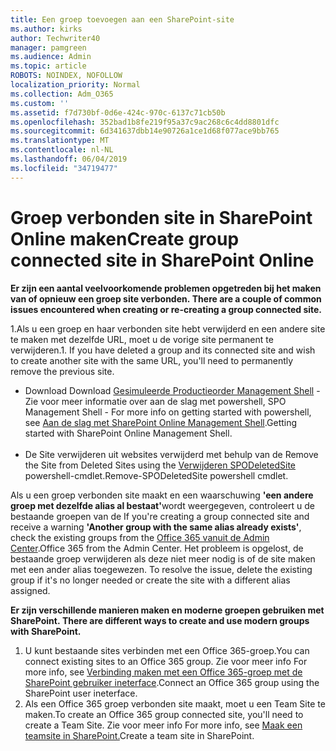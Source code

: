 ```yaml
---
title: Een groep toevoegen aan een SharePoint-site
ms.author: kirks
author: Techwriter40
manager: pamgreen
ms.audience: Admin
ms.topic: article
ROBOTS: NOINDEX, NOFOLLOW
localization_priority: Normal
ms.collection: Adm_O365
ms.custom: ''
ms.assetid: f7d730bf-0d6e-424c-970c-6137c71cb50b
ms.openlocfilehash: 352bad1b8fe219f95a37c9ac268c6c4dd8801dfc
ms.sourcegitcommit: 6d341637dbb14e90726a1ce1d68f077ace9bb765
ms.translationtype: MT
ms.contentlocale: nl-NL
ms.lasthandoff: 06/04/2019
ms.locfileid: "34719477"
---
```

# <a name="create-group-connected-site-in-sharepoint-online"></a><span data-ttu-id="71b39-102">Groep verbonden site in SharePoint Online maken</span><span class="sxs-lookup"><span data-stu-id="71b39-102">Create group connected site in SharePoint Online</span></span>

<p><span data-ttu-id="71b39-103"><strong>Er zijn een aantal veelvoorkomende problemen opgetreden bij het maken van of opnieuw een groep site verbonden.&nbsp;</strong></span><span class="sxs-lookup"><span data-stu-id="71b39-103"><strong>There are a couple of common issues encountered when creating or re-creating a group connected site.&nbsp;</strong></span></span></p>  <p><span data-ttu-id="71b39-104">1.Als u een groep en haar verbonden site hebt verwijderd en een andere site te maken met dezelfde URL, moet u de vorige site permanent te verwijderen.</span><span class="sxs-lookup"><span data-stu-id="71b39-104">1. If you have deleted a group and its connected site and wish to create another site with the same URL, you'll need to permanently remove the previous site.</span></span></p>  <ul>  <li><span data-ttu-id="71b39-105">Download <a title="gesimuleerde Productieorder Management Shell</span><span class="sxs-lookup"><span data-stu-id="71b39-105">Download <a title="SPO Management Shell</span></span>" href="https://support.office.com/en-ie/article/introduction-to-the-sharepoint-online-management-shell-c16941c3-19b4-4710-8056-34c034493429"><span data-ttu-id="71b39-106">Gesimuleerde Productieorder Management Shell</a> - Zie voor meer informatie over aan de slag met powershell, <a title="aan de slag met SharePoint Online Management Shell</span><span class="sxs-lookup"><span data-stu-id="71b39-106">SPO Management Shell</a> - For more info on getting started with powershell, see <a title="Getting started with SharePoint Online Management Shell</span></span>" href="https://docs.microsoft.com/en-us/powershell/module/sharepoint-online/remove-sposite?view=sharepoint-ps"><span data-ttu-id="71b39-107">Aan de slag met SharePoint Online Management Shell</a>.</span><span class="sxs-lookup"><span data-stu-id="71b39-107">Getting started with SharePoint Online Management Shell</a>.</span></span> <br /><br /></li>  <li><span data-ttu-id="71b39-108">De Site verwijderen uit websites verwijderd met behulp van de <a title="verwijderen SPODeletedSite</span><span class="sxs-lookup"><span data-stu-id="71b39-108">Remove the Site from Deleted Sites using the <a title="Remove-SPODeletedSite</span></span>" href="https://docs.microsoft.com/en-us/powershell/module/sharepoint-online/remove-sposite?view=sharepoint-ps"><span data-ttu-id="71b39-109">Verwijderen SPODeletedSite</a> powershell-cmdlet.</span><span class="sxs-lookup"><span data-stu-id="71b39-109">Remove-SPODeletedSite</a> powershell cmdlet.</span></span></li>  </ul>  <p><span data-ttu-id="71b39-110">Als u een groep verbonden site maakt en een waarschuwing <strong>'een andere groep met dezelfde alias al bestaat'</strong>wordt weergegeven, controleert u de bestaande groepen van de <a title="Office 365 vanuit het beheercentrum</span><span class="sxs-lookup"><span data-stu-id="71b39-110">If you're creating a group connected site and receive a warning <strong>'Another group with the same alias already exists'</strong>, check the existing groups from the <a title="Office 365 from the Admin Center</span></span>" href="https://admin.microsoft.com/Adminportal/Home?source=applauncher#/groups"><span data-ttu-id="71b39-111">Office 365 vanuit de Admin Center</a>.</span><span class="sxs-lookup"><span data-stu-id="71b39-111">Office 365 from the Admin Center</a>.</span></span> <span data-ttu-id="71b39-112">Het probleem is opgelost, de bestaande groep verwijderen als deze niet meer nodig is of de site maken met een ander alias toegewezen.&nbsp;</span><span class="sxs-lookup"><span data-stu-id="71b39-112">To resolve the issue, delete the existing group if it's no longer needed or create the site with a different alias assigned.&nbsp;</span></span></p>  <p><span data-ttu-id="71b39-113"><strong>Er zijn verschillende manieren maken en moderne groepen gebruiken met SharePoint.&nbsp;</strong></span><span class="sxs-lookup"><span data-stu-id="71b39-113"><strong>There are different ways to create and use modern groups with SharePoint.&nbsp;</strong></span></span></p>  <ol>  <li><span data-ttu-id="71b39-114">U kunt bestaande sites verbinden met een Office 365-groep.</span><span class="sxs-lookup"><span data-stu-id="71b39-114">You can connect existing sites to an Office 365 group.</span></span> <span data-ttu-id="71b39-115">Zie voor meer info <a title="verbinding maken met een Office 365-groep met behulp van de SharePoint-gebruiker ineterface</span><span class="sxs-lookup"><span data-stu-id="71b39-115">For more info, see <a title="Connect an Office 365 group using the SharePoint user ineterface</span></span>" href="https://docs.microsoft.com/en-us/sharepoint/dev/transform/modernize-connect-to-office365-group#connect-an-office-365-group-using-the-sharepoint-user-interface"><span data-ttu-id="71b39-116">Verbinding maken met een Office 365-groep met de SharePoint gebruiker ineterface</a>.</span><span class="sxs-lookup"><span data-stu-id="71b39-116">Connect an Office 365 group using the SharePoint user ineterface</a>.</span></span></li>  <li><span data-ttu-id="71b39-117">Als een Office 365 groep verbonden site maakt, moet u een Team Site te maken.</span><span class="sxs-lookup"><span data-stu-id="71b39-117">To create an Office 365 group connected site, you'll need to create a Team Site.</span></span> <span data-ttu-id="71b39-118">Zie voor meer info <a title="maken van een teamsite in SharePoint</span><span class="sxs-lookup"><span data-stu-id="71b39-118">For more info, see <a title="Create a team site in SharePoint</span></span>" href="https://support.office.com/en-us/article/create-a-team-site-in-sharepoint-ef10c1e7-15f3-42a3-98aa-b5972711777d"><span data-ttu-id="71b39-119">Maak een teamsite in SharePoint.</a></span><span class="sxs-lookup"><span data-stu-id="71b39-119">Create a team site in SharePoint.</a></span></span></li>  </ol>


